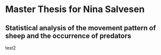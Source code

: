 # Master Thesis for Nina Salvesen #

## Statistical analysis of the movement pattern of sheep and the occurrence of predators ##
test2

